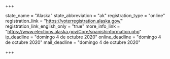+++

state_name = "Alaska"
state_abbreviation = "ak"
registration_type = "online"
registration_link = "https://voterregistration.alaska.gov/"
registration_link_english_only = "true"
more_info_link = "https://www.elections.alaska.gov/Core/spanishinformation.php"
ip_deadline = "domingo 4 de octubre 2020"
online_deadline = "domingo 4 de octubre 2020"
mail_deadline = "domingo 4 de octubre 2020"

+++